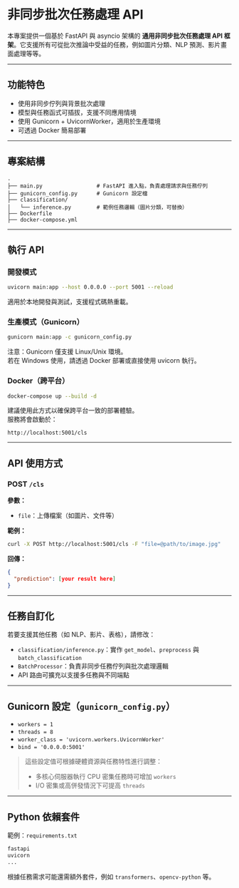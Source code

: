 # 非同步批次任務處理 API

本專案提供一個基於 FastAPI 與 asyncio 架構的 **通用非同步批次任務處理 API 框架**。它支援所有可從批次推論中受益的任務，例如圖片分類、NLP 預測、影片畫面處理等等。

---

## 功能特色

- 使用非同步佇列與背景批次處理
- 模型與任務函式可插拔，支援不同應用情境
- 使用 Gunicorn + UvicornWorker，適用於生產環境
- 可透過 Docker 簡易部署

---

## 專案結構

```
.
├── main.py                 # FastAPI 進入點，負責處理請求與任務佇列
├── gunicorn_config.py      # Gunicorn 設定檔
├── classification/
│   └── inference.py        # 範例任務邏輯（圖片分類，可替換）
├── Dockerfile
├── docker-compose.yml
```

---

## 執行 API

### 開發模式
```bash
uvicorn main:app --host 0.0.0.0 --port 5001 --reload
```
適用於本地開發與測試，支援程式碼熱重載。

### 生產模式（Gunicorn）
```bash
gunicorn main:app -c gunicorn_config.py
```
注意：Gunicorn 僅支援 Linux/Unix 環境。  
若在 Windows 使用，請透過 Docker 部署或直接使用 uvicorn 執行。

### Docker（跨平台）
```bash
docker-compose up --build -d
```
建議使用此方式以確保跨平台一致的部署體驗。  
服務將會啟動於：
```
http://localhost:5001/cls
```

---

## API 使用方式

### POST `/cls`

**參數：**
- `file`：上傳檔案（如圖片、文件等）

**範例：**
```bash
curl -X POST http://localhost:5001/cls -F "file=@path/to/image.jpg"
```

**回傳：**
```json
{
  "prediction": [your result here]
}
```

---

## 任務自訂化

若要支援其他任務（如 NLP、影片、表格），請修改：

- `classification/inference.py`：實作 `get_model`、`preprocess` 與 `batch_classification`
- `BatchProcessor`：負責非同步任務佇列與批次處理邏輯
- API 路由可擴充以支援多任務與不同端點

---

## Gunicorn 設定（`gunicorn_config.py`）

- `workers = 1`
- `threads = 8`
- `worker_class = 'uvicorn.workers.UvicornWorker'`
- `bind = '0.0.0.0:5001'`

> 這些設定值可根據硬體資源與任務特性進行調整：
> - 多核心伺服器執行 CPU 密集任務時可增加 `workers`
> - I/O 密集或高併發情況下可提高 `threads`

---

## Python 依賴套件

範例：`requirements.txt`
```txt
fastapi
uvicorn
...
```
根據任務需求可能還需額外套件，例如 `transformers`、`opencv-python` 等。